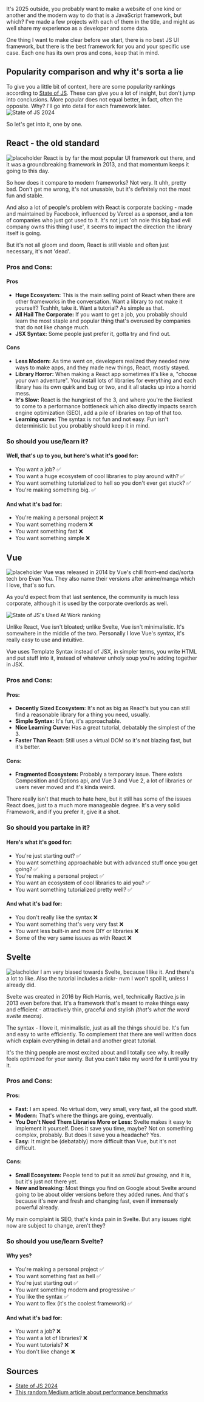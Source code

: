 It's 2025 outside, you probably want to make a website of one kind or another and the modern way to do that is a JavaScript framework, but which? I've made a few projects with each of them in the title, and might as well share my experience as a developer and some data.

One thing I want to make clear before we start, there is no best JS UI framework, but there is the best framework for you and your specific use case. Each one has its own pros and cons, keep that in mind.

## Popularity comparison and why it's sorta a lie
To give you a little bit of context, here are some popularity rankings according to [State of JS](https://2024.stateofjs.com/en-US/libraries/front-end-frameworks). These can give you a lot of insight, but don't jump into conclusions. More popular does not equal better, in fact, often the opposite. Why? I'll go into detail for each framework later.
![State of JS 2024](https://assets.devographics.com/captures/js2024/en-US/front_end_frameworks_ratios.png 'State of JS 2024')

So let's get into it, one by one.
## React - the old standard
![placeholder](https://goodworklabs.com/wp-content/uploads/2016/10/reactjs.png ':::nocaption')
React is by far the most popular UI framework out there, and it was a groundbreaking framework in 2013, and that momentum keeps it going to this day.

So how does it compare to modern frameworks? Not very. It uhh, pretty bad. Don't get me wrong, it's not unusable, but it's definitely not the most fun and stable.

And also a lot of people's problem with React is corporate backing - made and maintained by Facebook, influenced by Vercel as a sponsor, and a ton of companies who just got used to it. It's not just 'oh noie this big bad evil company owns this thing I use', it seems to impact the direction the library itself is going.

But it's not all gloom and doom, React is still viable and often just necessary, it's not 'dead'.

### Pros and Cons:
#### Pros
- **Huge Ecosystem:** This is the main selling point of React when there are other frameworks in the conversation. Want a library to not make it yourself? Tcshhh, take it. Want a tutorial? As simple as that.
- **All Hail The Corporate:** If you want to get a job, you probably should learn the most staple and popular thing that's overused by companies that do not like change much.
- **JSX Syntax:** Some people just prefer it, gotta try and find out.
#### Cons
- **Less Modern:** As time went on, developers realized they needed new ways to make apps, and they made new things, React, mostly stayed.
- **Library Horror:** When making a React app sometimes it's like a, "choose your own adventure". You install lots of libraries for everything and each library has its own quirk and bug or two, and it all stacks up into a horrid mess.
- **It's Slow:** React is the hungriest of the 3, and where you're the likeliest to come to a performance bottleneck which also directly impacts search engine optimization (SEO), add a pile of libraries on top of that too.
- **Learning curve:** The syntax is not fun and not easy. Fun isn't deterministic but you probably should keep it in mind.

### So should you use/learn it?
#### Well, that's up to you, but here's what it's good for:
- You want a job? ✅
- You want a huge ecosystem of cool libraries to play around with? ✅
- You want something tutorialized to hell so you don't ever get stuck? ✅
- You're making something big. ✅
#### And what it's bad for:
- You're making a personal project ❌
- You want something modern ❌
- You want something fast ❌
- You want something simple ❌

## Vue
![placeholder](https://miro.medium.com/v2/resize:fit:1100/format:webp/0*W6ICzT2Tk70wYR7- ':::nocaption')
Vue was released in 2014 by Vue's chill front-end dad/sorta tech bro Evan You. They also name their versions after anime/manga which I love, that's so fun.

As you'd expect from that last sentence, the community is much less corporate, although it is used by the corporate overlords as well.

![State of JS's Used At Work ranking](https://ik.imagekit.io/maksiks/img_2.png 'State of JS&apos;s "Used At Work" ranking')

Unlike React, Vue isn't bloated; unlike Svelte, Vue isn't minimalistic. It's somewhere in the middle of the two. Personally I love Vue's syntax, it's really easy to use and intuitive.

Vue uses Template Syntax instead of JSX, in simpler terms, you write HTML and put stuff into it, instead of whatever unholy soup you're adding together in JSX.

### Pros and Cons:
#### Pros:
- **Decently Sized Ecosystem:** It's not as big as React's but you can still find a reasonable library for a thing you need, usually.
- **Simple Syntax:** It's fun, it's approachable.
- **Nice Learning Curve:** Has a great tutorial, debatably the simplest of the 3.
- **Faster Than React:** Still uses a virtual DOM so it's not blazing fast, but it's better.
#### Cons:
- **Fragmented Ecosystem:** Probably a temporary issue. There exists Composition and Options api, and Vue 3 and Vue 2, a lot of libraries or users never moved and it's kinda weird.

There really isn't that much to hate here, but it still has some of the issues React does, just to a much more manageable degree. It's a very solid Framework, and if you prefer it, give it a shot.

### So should you partake in it?
#### Here's what it's good for:
- You're just starting out? ✅
- You want something approachable but with advanced stuff once you get going? ✅
- You're making a personal project ✅
- You want an ecosystem of cool libraries to aid you? ✅
- You want something tutorialized pretty well? ✅
#### And what it's bad for:
- You don't really like the syntax ❌
- You want something that's very very fast ❌
- You want less built-in and more DIY or libraries ❌
- Some of the very same issues as with React ❌

## Svelte
![placholder](https://svelte.dev/_app/immutable/assets/svelte-machine-mobile.B0w2rScM.png ':::nocaption')
I am very biased towards Svelte, because I like it. And there's a lot to like. Also the tutorial includes a rickr- nvm I won't spoil it, unless I already did.

Svelte was created in 2016 by Rich Harris, well, technically Ractive.js in 2013 even before that. It's a framework that's meant to make things easy and efficient - attractively thin, graceful and stylish *(that's what the word svelte means)*.

The syntax - I love it, minimalistic, just as all the things should be. It's fun and easy to write efficiently. To complement that there are well written docs which explain everything in detail and another great tutorial.

It's the thing people are most excited about and I totally see why. It really feels optimized for your sanity. But you can't take my word for it until you try it.

### Pros and Cons:
#### Pros:
- **Fast:** I am speed. No virtual dom, very small, very fast, all the good stuff.
- **Modern:** That's where the things are going, eventually.
- **You Don't Need Them Libraries More or Less:** Svelte makes it easy to implement it yourself. Does it save you time, maybe? Not on something complex, probably. But does it save you a headache? Yes.
- **Easy:** It might be (debatably) more difficult than Vue, but it's not difficult.
#### Cons:
- **Small Ecosystem:** People tend to put it as *small but growing*, and it is, but it's just not there yet.
- **New and breaking:** Most things you find on Google about Svelte around going to be about older versions before they added runes. And that's because it's new and fresh and changing fast, even if immensely powerful already.

My main complaint is SEO, that's kinda pain in Svelte. But any issues right now are subject to change, aren't they?

### So should you use/learn Svelte?
#### Why yes?
- You're making a personal project ✅
- You want something fast as hell ✅
- You're just starting out ✅
- You want something modern and progressive ✅
- You like the syntax ✅
- You want to flex (it's the coolest framework) ✅
#### And what it's bad for:
- You want a job? ❌
- You want a lot of libraries? ❌
- You want tutorials? ❌
- You don't like change ❌

## Sources
- [State of JS 2024](https://2024.stateofjs.com/en-US/libraries/front-end-frameworks)
- [This random Medium article about performance benchmarks](https://dev.to/im_sonujangra/react-vs-svelte-a-performance-benchmarking-33n4)<br>